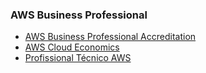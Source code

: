 ### AWS Business Professional

- [AWS Business Professional Accreditation](https://www.amazon.com/gp/f.html?C=L6EVD0079TVR&K=1D9BMLR5CCZ8F&M=urn:rtn:msg:20210726153232b65fd98893134243a5609fba7830p0na&R=C27OZPU6UVMU&T=C&U=https%3A%2F%2Fpartnercentral.awspartner.com%2FLmsSsoRedirect%3FRelayState%3D%252foneclickregistration%253fid%253d30254&H=AQ6NL8NREFWTPUX1FDUPAHMHCVMA)
- [AWS Cloud Economics](https://www.amazon.com/gp/f.html?C=L6EVD0079TVR&K=1D9BMLR5CCZ8F&M=urn:rtn:msg:20210726153232b65fd98893134243a5609fba7830p0na&R=JYWSZH3VAGC2&T=C&U=https%3A%2F%2Fpartnercentral.awspartner.com%2FLmsSsoRedirect%3FRelayState%3D%252ftraining%252fschedule%253fcourseId%253d35615&H=GNODTOD8CXQG8LEUYWCDKJV3T6SA)
- [Profissional Técnico AWS](https://www.amazon.com/gp/f.html?C=L6EVD0079TVR&K=1D9BMLR5CCZ8F&M=urn:rtn:msg:20210726153232b65fd98893134243a5609fba7830p0na&R=1U6BB5AQNSQE6&T=C&U=https%3A%2F%2Fpartnercentral.awspartner.com%2FLmsSsoRedirect%3FRelayState%3D%252flearningobject%252fcurriculum%253fid%253d11276&H=TCAGAMUANWPRJUEATETNIV8AH5YA)
